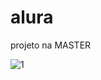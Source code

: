 # alura
projeto na MASTER

![1](https://user-images.githubusercontent.com/78916702/136582200-86ff4b0e-c36b-4cf9-b195-d875435bdee0.JPG)
